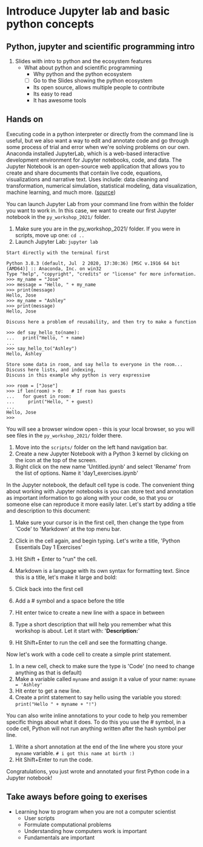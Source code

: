 # Introduce Jupyter lab and basic python concepts


## Python, jupyter and scientific programming intro
1. Slides with intro to python and the ecosystem features
    - What about python and scientific programming
        - Why python and the python ecosystem
        - [ ] Go to the Slides showing the python ecosystem
        - Its open source, allows multiple people to contribute
        - Its easy to read
        - It has awesome tools
 
## Hands on    
Executing code in a python interpreter or directly from the command line is useful, but we also want a way to edit and annotate code and go through some process of trial and error when we're solving problems on our own. Anaconda installed JupyterLab, which is a web-based interactive development environment for Jupyter notebooks, code, and data. The Jupyter Notebook is an open-source web application that allows you to create and share documents that contain live code, equations, visualizations and narrative text. Uses include: data cleaning and transformation, numerical simulation, statistical modeling, data visualization, machine learning, and much more. ([source](https://jupyter.org/#:~:text=JupyterLab%20is%20a%20web%2Dbased,scientific%20computing%2C%20and%20machine%20learning.))

You can launch Jupyter Lab from your command line from within the folder you want to work in. In this case, we want to create our first Jupyter notebook in the `py_workshop_2021/` folder.

1. Make sure you are in the py_workshop_2021/ folder. If you were in scripts, move up one: `cd ..`
2. Launch Jupyter Lab: `jupyter lab`


```{Note}
Start directly with the terminal first
```
```
Python 3.8.3 (default, Jul  2 2020, 17:30:36) [MSC v.1916 64 bit (AMD64)] :: Anaconda, Inc. on win32
Type "help", "copyright", "credits" or "license" for more information.
>>> my_name = "Jose"
>>> message = "Hello, " + my_name
>>> print(message)
Hello, Jose
>>> my_name = "Ashley"
>>> print(message)
Hello, Jose
```

```{Note}
Discuss here a problem of reusability, and then try to make a function
```
```
>>> def say_hello_to(name):
...   print("Hello, " + name)
...
>>> say_hello_to("Ashley")
Hello, Ashley
```

```{Note}
Store some data in room, and say hello to everyone in the room... Discuss here lists, and indexing,
Discuss in this example why python is very expressive
```
```
>>> room = ["Jose"]
>>> if len(room) > 0:   # If room has guests
...   for guest in room:
...     print("Hello, " + guest)
...
Hello, Jose
>>>
```

You will see a browser window open - this is your local browser, so you will see files in the `py_workshop_2021/` folder there.

1. Move into the `scripts/` folder on the left hand navigation bar.
2. Create a new Jupyter Notebook with a Python 3 kernel by clicking on the icon at the top of the screen.
3. Right click on the new name 'Untitled.ipynb' and select 'Rename' from the list of options. Name it 'day1_exercises.ipynb'

In the Jupyter notebook, the default cell type is code. The convenient thing about working with Jupyter notebooks is you can store text and annotation as important information to go along with your code, so that you or someone else can reproduce it more easily later. Let's start by adding a title and description to this document:

1. Make sure your cursor is in the first cell, then change the type from 'Code' to 'Markdown' at the top menu bar.
2. Click in the cell again, and begin typing. Let's write a title, 'Python Essentials Day 1 Exercises'
3. Hit Shift + Enter to "run" the cell.

1. Markdown is a language with its own syntax for formatting text. Since this is a title, let's make it large and bold:

2. Click back into the first cell
3. Add a # symbol and a space before the title
4. Hit enter twice to create a new line with a space in between
5. Type a short description that will help you remember what this workshop is about. Let it start with: '**Description:**'
6. Hit Shift+Enter to run the cell and see the formatting change.

Now let's work with a code cell to create a simple print statement.

1. In a new cell, check to make sure the type is 'Code' (no need to change anything as that is default)
2. Make a variable called `myname` and assign it a value of your name: `myname = 'Ashley'`
3. Hit enter to get a new line.
4. Create a print statement to say hello using the variable you stored: `print("Hello " + myname + "!")`

You can also write inline annotations to your code to help you remember specific things about what it does. To do this you use the # symbol, in a code cell, Python will not run anything written after the hash symbol per line.

1. Write a short annotation at the end of the line where you store your `myname` variable. `# i got this name at birth :)`
2. Hit Shift+Enter to run the code.

Congratulations, you just wrote and annotated your first Python code in a Jupyter notebook!

## Take aways before going to exerises
- Learning how to program when you are not a computer scientist
    - User scripts
    - Formulate computational problems
    - Understanding how computers work is important
    - Fundamentals are important